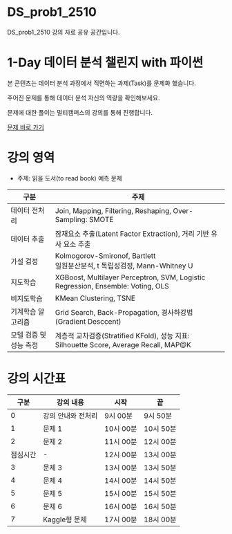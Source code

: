 # DS_prob1_2510
DS_prob1_2510 강의 자료 공유 공간입니다.


# 1-Day 데이터 분석 챌린지 with 파이썬

본 콘텐츠는 데이터 분석 과정에서 직면하는 과제(Task)를 문제화 했습니다. 

주어진 문제를 통해 데이터 분석 자신의 역량을 확인해보세요.

문제에 대한 풀이는 멀티캠퍼스의 강의를 통해 진행합니다. 

[문제 바로 가기](https://github.com/sunkusun9/DS_prob1_2510/blob/main/prob.ipynb)

# 강의 영역

* 주제: 읽을 도서(to read book) 예측 문제

|구분|주제|
|---|----|
|데이터 전처리| Join, Mapping, Filtering, Reshaping, Over-Sampling: SMOTE|
|데이터 추출|잠재요소 추출(Latent Factor Extraction), 거리 기반 유사 요소 추출|
|가설 검정|Kolmogorov-Smironof, Bartlett<br/>일원분산분석, t 독립성검정, Mann-Whitney U|
|지도학습| XGBoost, Multilayer Perceptron, SVM, Logistic Regression, Ensemble: Voting, OLS|
|비지도학습|KMean Clustering, TSNE|
|기계학습 알고리즘|Grid Search, Back-Propagation, 경사하강법(Gradient Desccent)|
|모델 검증 및 성능 측정|계층적 교차검증(Stratified KFold), 성능 지표: Silhouette Score, Average Recall, MAP@K|

# 강의 시간표

|구분|강의 내용|시작|끝|
|----|---------|----|--|
|0|강의 안내와 전처리|9시 00분| 9시 50분|
|1|문제 1|10시 00분| 10시 50분|
|2|문제 2|11시 00분| 12시 00분|
|점심시간|-|12시 00분| 13시 00분|
|3|문제 3|13시 00분| 13시 50분|
|4|문제 4|14시 00분| 14시 50분|
|5|문제 5|15시 00분| 15시 50분|
|6|문제 6|16시 00분| 16시 50분|
|7|Kaggle형 문제|17시 00분| 18시 00분|
